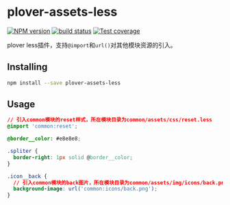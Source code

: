 # plover-assets-less


[![NPM version][npm-image]][npm-url]
[![build status][travis-image]][travis-url]
[![Test coverage][coveralls-image]][coveralls-url]


plover less插件，支持`@import`和`url()`对其他模块资源的引入。


## Installing

```sh
npm install --save plover-assets-less
```

## Usage

```css
// 引入common模块的reset样式，所在模块目录为common/assets/css/reset.less
@import 'common:reset';

@border__color: #e8e8e8;

.spliter {
  border-right: 1px solid @border__color;
}

.icon__back {
  // 引入common模块的back图片，所在模块目录为common/assets/img/icons/back.png
  background-image: url('common:icons/back.png');
}
```

[npm-image]: https://img.shields.io/npm/v/plover-assets-less.svg?style=flat-square
[npm-url]: https://www.npmjs.com/package/plover-assets-less
[travis-image]: https://img.shields.io/travis/plover-modules/plover-assets-less/master.svg?style=flat-square
[travis-url]: https://travis-ci.org/plover-modules/plover-assets-less
[coveralls-image]: https://img.shields.io/codecov/c/github/plover-modules/plover-assets-less.svg?style=flat-square
[coveralls-url]: https://codecov.io/github/plover-modules/plover-assets-less?branch=master

